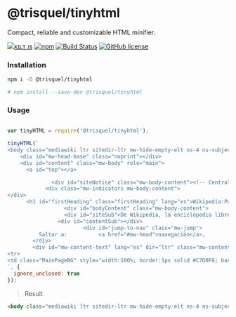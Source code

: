 
# @trisquel/tinyhtml

Compact, reliable and customizable HTML minifier.

[![ᴋɪʟᴛ ᴊs](https://jesus.germade.es/assets/images/badge-kiltjs.svg)](https://github.com/kiltjs)
[![npm](https://img.shields.io/npm/v/@trisquel/tinyhtml.svg?maxAge=2592000)](https://www.npmjs.com/package/@trisquel/tinyhtml)
[![Build Status](https://travis-ci.org/kiltjs/trisquel-tinyhtml.svg?branch=master)](https://travis-ci.org/kiltjs/trisquel-tinyhtml)
[![GitHub license](https://img.shields.io/badge/license-MIT-blue.svg)](LICENSE)


### Installation

``` sh
npm i -D @trisquel/tinyhtml

# npm install --save-dev @trisquel/tinyhtml
```

### Usage

``` js

var tinyHTML = require('@trisquel/tinyhtml');

tinyHTML(`
<body class="mediawiki ltr sitedir-ltr mw-hide-empty-elt ns-4 ns-subject page-Wikipedia_Portada rootpage-Wikipedia_Portada skin-vector action-view">    <div id="mw-page-base" class="noprint"></div>
    <div id="mw-head-base" class="noprint"></div>
    <div id="content" class="mw-body" role="main">
      <a id="top"></a>

              <div id="siteNotice" class="mw-body-content"><!-- CentralNotice --></div>
            <div class="mw-indicators mw-body-content">
</div>
      <h1 id="firstHeading" class="firstHeading" lang="es">Wikipedia:Portada</h1>
                  <div id="bodyContent" class="mw-body-content">
                  <div id="siteSub">De Wikipedia, la enciclopedia libre</div>
                <div id="contentSub"></div>
                        <div id="jump-to-nav" class="mw-jump">
          Saltar a:          <a href="#mw-head">navegación</a>,           <a href="#p-search">búsqueda</a>
        </div>
        <div id="mw-content-text" lang="es" dir="ltr" class="mw-content-ltr"><table style="margin:4px 0 0 0; width:100%; background:none">
<tr>
<td class="MainPageBG" style="width:100%; border:1px solid #C7D0F8; background:#F2F5FD; vertical-align:top; color:#000; -moz-border-radius:4px; -webkit-border-radius: 4px; border-radius: 4px;">
`, {
  ignore_unclosed: true
});
```

> Result

``` html
<body class="mediawiki ltr sitedir-ltr mw-hide-empty-elt ns-4 ns-subject page-Wikipedia_Portada rootpage-Wikipedia_Portada skin-vector action-view"><div id="mw-page-base" class="noprint"></div><div id="mw-head-base" class="noprint"></div><div id="content" class="mw-body" role="main"><a id="top"></a><div id="siteNotice" class="mw-body-content"></div><div class="mw-indicators mw-body-content"></div><h1 id="firstHeading" class="firstHeading" lang="es">Wikipedia:Portada</h1><div id="bodyContent" class="mw-body-content"><div id="siteSub">De Wikipedia, la enciclopedia libre</div><div id="contentSub"></div><div id="jump-to-nav" class="mw-jump">Saltar a:          <a href="#mw-head">navegación</a>,           <a href="#p-search">búsqueda</a></div><div id="mw-content-text" lang="es" dir="ltr" class="mw-content-ltr"><table style="margin:4px 0 0 0;width:100%;background:none"><tr><td class="MainPageBG" style="width:100%;border:1px solid #C7D0F8;background:#F2F5FD;vertical-align:top;color:#000;-moz-border-radius:4px;-webkit-border-radius:4px;border-radius:4px;">
```
